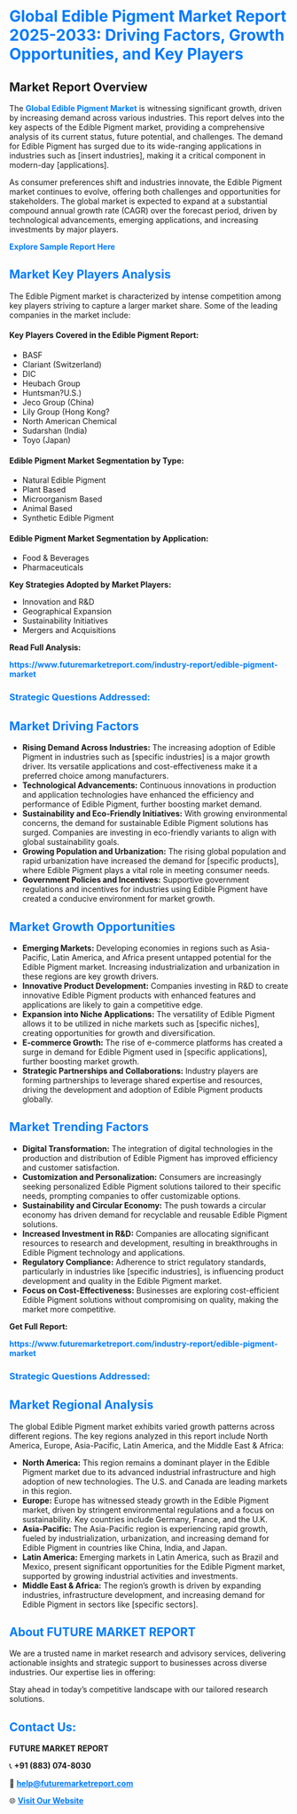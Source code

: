 <h1 style="color: #007BFF;">Global Edible Pigment Market Report 2025-2033: Driving Factors, Growth Opportunities, and Key Players</h1>

<section id="overview">
<h2>Market Report Overview</h2>
<p>The <a href="https://www.futuremarketreport.com/industry-report/edible-pigment-market" style="color: #007BFF; text-decoration: none;"><strong>Global Edible Pigment Market</strong></a> is witnessing significant growth, driven by increasing demand across various industries. This report delves into the key aspects of the Edible Pigment market, providing a comprehensive analysis of its current status, future potential, and challenges. The demand for Edible Pigment has surged due to its wide-ranging applications in industries such as [insert industries], making it a critical component in modern-day [applications].</p>
<p>As consumer preferences shift and industries innovate, the Edible Pigment market continues to evolve, offering both challenges and opportunities for stakeholders. The global market is expected to expand at a substantial compound annual growth rate (CAGR) over the forecast period, driven by technological advancements, emerging applications, and increasing investments by major players.</p>
</section>

<section id="overview">
<p><a href="https://www.futuremarketreport.com/request-sample/reportId=108122" style="color: #007BFF; text-decoration: none;"><strong>Explore Sample Report Here</strong></a></p>
</section>

<section id="key-players">
<h2 style="color: #007BFF;">Market Key Players Analysis</h2>
<p>The Edible Pigment market is characterized by intense competition among key players striving to capture a larger market share. Some of the leading companies in the market include:</p>
<h4>Key Players Covered in the Edible Pigment Report:</h4>
<ul><li>BASF</li><li>Clariant (Switzerland)</li><li>DIC</li><li>Heubach Group</li><li>Huntsman?U.S.)</li><li>Jeco Group (China)</li><li>Lily Group (Hong Kong?</li><li>North American Chemical</li><li>Sudarshan (India)</li><li>Toyo (Japan)</li></ul>
<h4>Edible Pigment Market Segmentation by Type:</h4>
<ul><li>Natural Edible Pigment</li><li>Plant Based</li><li>Microorganism Based</li><li>Animal Based</li><li>Synthetic Edible Pigment</li></ul>

<h4>Edible Pigment Market Segmentation by Application:</h4>
<ul><li>Food &amp; Beverages</li><li>Pharmaceuticals</li></ul>
<p><strong>Key Strategies Adopted by Market Players:</strong></p>
<ul>
<li>Innovation and R&D</li>
<li>Geographical Expansion</li>
<li>Sustainability Initiatives</li>
<li>Mergers and Acquisitions</li>
</ul>
</section>

<section>
<p><strong>Read Full Analysis: </strong></p><a href="https://www.futuremarketreport.com/industry-report/edible-pigment-market" style="color: #007BFF; text-decoration: none;"><strong>https://www.futuremarketreport.com/industry-report/edible-pigment-market</strong></a>
<h3 style="color: #007BFF;">Strategic Questions Addressed:</h3>
</section>

<section id="driving-factors">
<h2 style="color: #007BFF;">Market Driving Factors</h2>
<ul>
<li><strong>Rising Demand Across Industries:</strong> The increasing adoption of Edible Pigment in industries such as [specific industries] is a major growth driver. Its versatile applications and cost-effectiveness make it a preferred choice among manufacturers.</li>
<li><strong>Technological Advancements:</strong> Continuous innovations in production and application technologies have enhanced the efficiency and performance of Edible Pigment, further boosting market demand.</li>
<li><strong>Sustainability and Eco-Friendly Initiatives:</strong> With growing environmental concerns, the demand for sustainable Edible Pigment solutions has surged. Companies are investing in eco-friendly variants to align with global sustainability goals.</li>
<li><strong>Growing Population and Urbanization:</strong> The rising global population and rapid urbanization have increased the demand for [specific products], where Edible Pigment plays a vital role in meeting consumer needs.</li>
<li><strong>Government Policies and Incentives:</strong> Supportive government regulations and incentives for industries using Edible Pigment have created a conducive environment for market growth.</li>
</ul>
</section>

<section id="growth-opportunities">
<h2 style="color: #007BFF;">Market Growth Opportunities</h2>
<ul>
<li><strong>Emerging Markets:</strong> Developing economies in regions such as Asia-Pacific, Latin America, and Africa present untapped potential for the Edible Pigment market. Increasing industrialization and urbanization in these regions are key growth drivers.</li>
<li><strong>Innovative Product Development:</strong> Companies investing in R&D to create innovative Edible Pigment products with enhanced features and applications are likely to gain a competitive edge.</li>
<li><strong>Expansion into Niche Applications:</strong> The versatility of Edible Pigment allows it to be utilized in niche markets such as [specific niches], creating opportunities for growth and diversification.</li>
<li><strong>E-commerce Growth:</strong> The rise of e-commerce platforms has created a surge in demand for Edible Pigment used in [specific applications], further boosting market growth.</li>
<li><strong>Strategic Partnerships and Collaborations:</strong> Industry players are forming partnerships to leverage shared expertise and resources, driving the development and adoption of Edible Pigment products globally.</li>
</ul>
</section>

<section id="trending-factors">
<h2 style="color: #007BFF;">Market Trending Factors</h2>
<ul>
<li><strong>Digital Transformation:</strong> The integration of digital technologies in the production and distribution of Edible Pigment has improved efficiency and customer satisfaction.</li>
<li><strong>Customization and Personalization:</strong> Consumers are increasingly seeking personalized Edible Pigment solutions tailored to their specific needs, prompting companies to offer customizable options.</li>
<li><strong>Sustainability and Circular Economy:</strong> The push towards a circular economy has driven demand for recyclable and reusable Edible Pigment solutions.</li>
<li><strong>Increased Investment in R&D:</strong> Companies are allocating significant resources to research and development, resulting in breakthroughs in Edible Pigment technology and applications.</li>
<li><strong>Regulatory Compliance:</strong> Adherence to strict regulatory standards, particularly in industries like [specific industries], is influencing product development and quality in the Edible Pigment market.</li>
<li><strong>Focus on Cost-Effectiveness:</strong> Businesses are exploring cost-efficient Edible Pigment solutions without compromising on quality, making the market more competitive.</li>
</ul>
</section>

<section>
<p><strong>Get Full Report: </strong></p><a href="https://www.futuremarketreport.com/industry-report/edible-pigment-market" style="color: #007BFF; text-decoration: none;"><strong>https://www.futuremarketreport.com/industry-report/edible-pigment-market</strong></a>
<h3 style="color: #007BFF;">Strategic Questions Addressed:</h3>
</section>


<section id="regional-analysis">
<h2 style="color: #007BFF;">Market Regional Analysis</h2>
<p>The global Edible Pigment market exhibits varied growth patterns across different regions. The key regions analyzed in this report include North America, Europe, Asia-Pacific, Latin America, and the Middle East & Africa:</p>
<ul>
<li><strong>North America:</strong> This region remains a dominant player in the Edible Pigment market due to its advanced industrial infrastructure and high adoption of new technologies. The U.S. and Canada are leading markets in this region.</li>
<li><strong>Europe:</strong> Europe has witnessed steady growth in the Edible Pigment market, driven by stringent environmental regulations and a focus on sustainability. Key countries include Germany, France, and the U.K.</li>
<li><strong>Asia-Pacific:</strong> The Asia-Pacific region is experiencing rapid growth, fueled by industrialization, urbanization, and increasing demand for Edible Pigment in countries like China, India, and Japan.</li>
<li><strong>Latin America:</strong> Emerging markets in Latin America, such as Brazil and Mexico, present significant opportunities for the Edible Pigment market, supported by growing industrial activities and investments.</li>
<li><strong>Middle East & Africa:</strong> The region’s growth is driven by expanding industries, infrastructure development, and increasing demand for Edible Pigment in sectors like [specific sectors].</li>
</ul>
</section>

<footer>
<h2 style="color: #007BFF;">About FUTURE MARKET REPORT</h2>
<p>We are a trusted name in market research and advisory services, delivering actionable insights and strategic support to businesses across diverse industries. Our expertise lies in offering:</p>

<p>Stay ahead in today’s competitive landscape with our tailored research solutions.</p>

<h2 style="color: #007BFF;">Contact Us:</h2>
<p><strong>FUTURE MARKET REPORT</strong></p>
<p>📞 <strong>+91 (883) 074-8030</strong></p>
<p>📧 <strong><a href="mailto:help@futuremarketreport.com" style="color: #007BFF;">help@futuremarketreport.com</a></strong></p>
<p>🌐 <strong><a href="https://www.futuremarketreport.com/" style="color: #007BFF;">Visit Our Website</a></strong></p>
</footer>